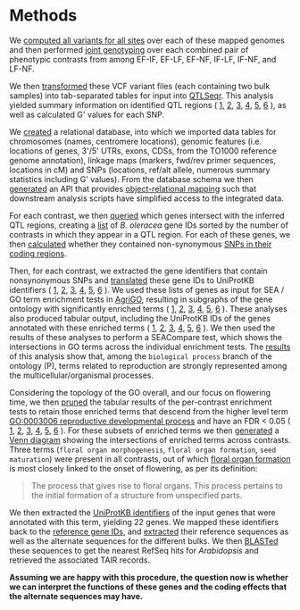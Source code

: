 Methods
=======

We [computed all variants for all sites](https://github.com/naturalis/brassica-snps/blob/master/script/snp.sh)
over each of these mapped genomes and then performed [joint genotyping](https://github.com/naturalis/brassica-snps/blob/master/script/genotype.sh)
over each combined pair of phenotypic contrasts from among EF-IF, EF-LF, EF-NF, IF-LF, IF-NF, and LF-NF.

We then [transformed](https://github.com/naturalis/brassica-snps/blob/master/script/qtlseqr.sh) these VCF variant files 
(each containing two bulk samples) into tab-separated tables for input into [QTLSeqr](https://github.com/naturalis/brassica-snps/blob/master/script/QTLseqr.R).
This analysis yielded summary information on identified QTL regions (
[1](https://github.com/naturalis/brassica-snps/blob/master/results/EF-IF/gprime.png),
[2](https://github.com/naturalis/brassica-snps/blob/master/results/EF-LF/gprime.png),
[3](https://github.com/naturalis/brassica-snps/blob/master/results/EF-NF/gprime.png),
[4](https://github.com/naturalis/brassica-snps/blob/master/results/IF-LF/gprime.png),
[5](https://github.com/naturalis/brassica-snps/blob/master/results/IF-NF/gprime.png),
[6](https://github.com/naturalis/brassica-snps/blob/master/results/LF-NF/gprime.png)
), as well as calculated G' values for each SNP.

We [created](https://github.com/naturalis/brassica-snps/blob/master/sql/snps.sql) a relational database, into which we
imported data tables for chromosomes (names, centromere locations), genomic features (i.e. locations of genes, 3'/5' UTRs,
exons, CDSs, from the TO1000 reference genome annotation), linkage maps (markers, fwd/rev primer sequences, locations in cM)
and SNPs (locations, ref/alt allele, numerous summary statistics including G' values). From the database schema we then
[generated](https://github.com/naturalis/brassica-snps/blob/master/sql/make_dbix_api.sh) an API that provides
[object-relational mapping](https://github.com/naturalis/brassica-snps/tree/master/lib/My) such that downstream analysis
scripts have simplified access to the integrated data.

For each contrast, we then [queried](https://github.com/naturalis/brassica-snps/blob/master/script/genes_in_qtl_regions.pl)
which genes intersect with the inferred QTL regions, creating a [list](https://github.com/naturalis/brassica-snps/blob/master/results/genes.txt)
of _B. oleracea_ gene IDs sorted by the number of contrasts in which they appear in a QTL region. For each of these genes,
we then [calculated](https://github.com/naturalis/brassica-snps/blob/master/script/snps_in_cds.pl) whether they contained
non-synonymous [SNPs in their coding regions](https://raw.githubusercontent.com/naturalis/brassica-snps/master/results/snps.tsv).

Then, for each contrast, we extracted the gene identifiers that contain nonsynonymous SNPs and 
[translated](https://github.com/naturalis/brassica-snps/blob/master/script/biomart.pl) these gene IDs to UniProtKB 
identifiers (
[1](https://github.com/naturalis/brassica-snps/blob/master/results/EF-IF/uniprot.txt), 
[2](https://github.com/naturalis/brassica-snps/blob/master/results/EF-LF/uniprot.txt), 
[3](https://github.com/naturalis/brassica-snps/blob/master/results/EF-NF/uniprot.txt), 
[4](https://github.com/naturalis/brassica-snps/blob/master/results/IF-LF/uniprot.txt), 
[5](https://github.com/naturalis/brassica-snps/blob/master/results/IF-NF/uniprot.txt), 
[6](https://github.com/naturalis/brassica-snps/blob/master/results/LF-NF/uniprot.txt)
). We used these lists of genes as input for SEA / GO term enrichment tests in [AgriGO](http://bioinfo.cau.edu.cn/agriGO),
resulting in subgraphs of the gene ontology with significantly enriched terms (
[1](https://github.com/naturalis/brassica-snps/raw/master/results/EF-IF/enriched.png),
[2](https://github.com/naturalis/brassica-snps/raw/master/results/EF-LF/enriched.png),
[3](https://github.com/naturalis/brassica-snps/raw/master/results/EF-NF/enriched.png),
[4](https://github.com/naturalis/brassica-snps/raw/master/results/IF-LF/enriched.png),
[5](https://github.com/naturalis/brassica-snps/raw/master/results/IF-IF/enriched.png),
[6](https://github.com/naturalis/brassica-snps/raw/master/results/LF-NF/enriched.png)
). These analyses also produced tabular output, including the UniProtKB IDs of the genes annotated with these
enriched terms (
[1](https://github.com/naturalis/brassica-snps/blob/master/results/EF-IF/enriched.tsv),
[2](https://github.com/naturalis/brassica-snps/blob/master/results/EF-LF/enriched.tsv),
[3](https://github.com/naturalis/brassica-snps/blob/master/results/EF-NF/enriched.tsv),
[4](https://github.com/naturalis/brassica-snps/blob/master/results/IF-LF/enriched.tsv),
[5](https://github.com/naturalis/brassica-snps/blob/master/results/IF-NF/enriched.tsv),
[6](https://github.com/naturalis/brassica-snps/blob/master/results/LF-NF/enriched.tsv)
). We then used the results of these analyses to perform a SEACompare test, which shows the intersections in GO terms
across the individual enrichment tests. The [results](https://naturalis.github.io/brassica-snps/results/seacompare.html)
of this analysis show that, among the `biological process` branch of the ontology (P), terms related to reproduction
are strongly represented among the multicellular/organismal processes.

Considering the topology of the GO overall, and our focus on flowering time, we then 
[pruned](https://github.com/naturalis/brassica-snps/blob/master/script/go_filter.pl) the tabular results of the 
per-contrast enrichment tests to retain those enriched terms that descend from the higher level term
[GO:0003006 reproductive developmental process](https://www.ebi.ac.uk/QuickGO/term/GO:0003006) and have 
an FDR < 0.05 (
[1](https://github.com/naturalis/brassica-snps/blob/master/results/EF-IF/enriched_GO_0003006.tsv),
[2](https://github.com/naturalis/brassica-snps/blob/master/results/EF-LF/enriched_GO_0003006.tsv),
[3](https://github.com/naturalis/brassica-snps/blob/master/results/EF-NF/enriched_GO_0003006.tsv),
[4](https://github.com/naturalis/brassica-snps/blob/master/results/IF-LF/enriched_GO_0003006.tsv),
[5](https://github.com/naturalis/brassica-snps/blob/master/results/IF-NF/enriched_GO_0003006.tsv),
[6](https://github.com/naturalis/brassica-snps/blob/master/results/LF-NF/enriched_GO_0003006.tsv)
). For these subsets of enriched terms we then [generated](http://www.interactivenn.net/index2.html)
a [Venn diagram](https://github.com/naturalis/brassica-snps/blob/master/results/venn.png) showing the
intersections of enriched terms across contrasts. Three terms (`floral organ morphogenesis`, 
`floral organ formation`, `seed maturation`) were present in all contrasts, out of which 
[floral organ formation](http://www.informatics.jax.org/vocab/gene_ontology/GO:0048449) is most closely
linked to the onset of flowering, as per its definition:

> The process that gives rise to floral organs. This process pertains to the initial formation of 
> a structure from unspecified parts.

We then extracted the [UniProtKB identifiers](https://github.com/naturalis/brassica-snps/blob/master/results/uniprot.txt)
of the input genes that were annotated with this term, yielding 22 genes. We mapped these identifiers
back to the [reference gene IDs](https://github.com/naturalis/brassica-snps/tree/master/results/genes),
and [extracted](https://github.com/naturalis/brassica-snps/blob/master/script/get_seq.pl) their reference
sequences as well as the alternate sequences for the different bulks. We then [BLASTed](https://github.com/naturalis/brassica-snps/blob/master/script/get_homolog.pl) these sequences to get the nearest RefSeq hits for _Arabidopsis_
and retrieved the associated TAIR records.

**Assuming we are happy with this procedure, the question now is whether we can interpret the functions
of these genes and the coding effects that the alternate sequences may have.**

